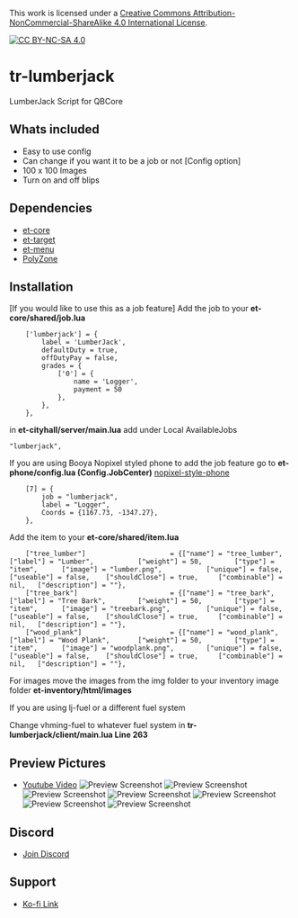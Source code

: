 This work is licensed under a [Creative Commons Attribution-NonCommercial-ShareAlike 4.0
International License][cc-by-nc-sa].

[![CC BY-NC-SA 4.0][cc-by-nc-sa-image]][cc-by-nc-sa]

[cc-by-nc-sa]: http://creativecommons.org/licenses/by-nc-sa/4.0/
[cc-by-nc-sa-image]: https://licensebuttons.net/l/by-nc-sa/4.0/88x31.png
[cc-by-nc-sa-shield]: https://img.shields.io/badge/License-CC%20BY--NC--SA%204.0-lightgrey.svg

# tr-lumberjack
LumberJack Script for QBCore

## Whats included
- Easy to use config
- Can change if you want it to be a job or not [Config option]
- 100 x 100 Images
- Turn on and off blips

## Dependencies
- [et-core](https://github.com/qbcore-framework/et-core)
- [et-target](https://github.com/BerkieBb/et-target)
- [et-menu](https://github.com/qbcore-framework/et-menu)
- [PolyZone](https://github.com/mkafrin/PolyZone)

## Installation

[If you would like to use this as a job feature] Add the job to your **et-core/shared/job.lua**  

```
	['lumberjack'] = {
		label = 'LumberJack',
		defaultDuty = true,
		offDutyPay = false,
		grades = {
            ['0'] = {
                name = 'Logger',
                payment = 50
            },
        },
	},
```
in **et-cityhall/server/main.lua** add under Local AvailableJobs

```
"lumberjack",
```

If you are using Booya Nopixel styled phone to add the job feature go to **et-phone/config.lua  (Config.JobCenter)** [nopixel-style-phone](https://github.com/vBooya/et-phone-npstyle)

```
    [7] = {
        job = "lumberjack",
        label = "Logger",
        Coords = {1167.73, -1347.27},
    },
```


Add the item to your **et-core/shared/item.lua**

```
	["tree_lumber"]						= {["name"] = "tree_lumber",  	  		["label"] = "Lumber",	  		["weight"] = 50, 		["type"] = "item", 		["image"] = "lumber.png", 			["unique"] = false, 	["useable"] = false, 	["shouldClose"] = true,   	["combinable"] = nil,   ["description"] = ""},
	["tree_bark"]						= {["name"] = "tree_bark",  	  		["label"] = "Tree Bark",	  	["weight"] = 50, 		["type"] = "item", 		["image"] = "treebark.png", 		["unique"] = false, 	["useable"] = false, 	["shouldClose"] = true,   	["combinable"] = nil,   ["description"] = ""},
	["wood_plank"]						= {["name"] = "wood_plank",  	  		["label"] = "Wood Plank",	  	["weight"] = 50, 		["type"] = "item", 		["image"] = "woodplank.png", 		["unique"] = false, 	["useable"] = false, 	["shouldClose"] = true,   	["combinable"] = nil,   ["description"] = ""},
```
For images move the images from the img folder to your inventory image folder **et-inventory/html/images**

If you are using lj-fuel or a different fuel system

Change vhming-fuel to whatever fuel system in **tr-lumberjack/client/main.lua Line 263**

## Preview Pictures
- [Youtube Video](https://youtu.be/DpmRvZUhPAo)
![Preview Screenshot](https://i.imgur.com/5ZC9RNo.jpeg)
![Preview Screenshot](https://i.imgur.com/2D3lOfG.png)
![Preview Screenshot](https://i.imgur.com/mdv3wX6.png)
![Preview Screenshot](https://i.imgur.com/TghLZWz.jpeg)
![Preview Screenshot](https://i.imgur.com/vtHS9iP.jpeg)
![Preview Screenshot](https://i.imgur.com/tIWGi16.jpeg)
![Preview Screenshot](https://i.imgur.com/I3oQ5wi.jpeg)

## Discord
- [Join Discord](https://discord.gg/T2xX5WwmEX)

## Support
- [Ko-fi Link](https://ko-fi.com/trclassic)
